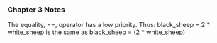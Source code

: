 ### Chapter 3 Notes
The equality, ==, operator has a low priority. Thus:
black_sheep = 2 * white_sheep
is the same as
black_sheep = (2 * white_sheep)
